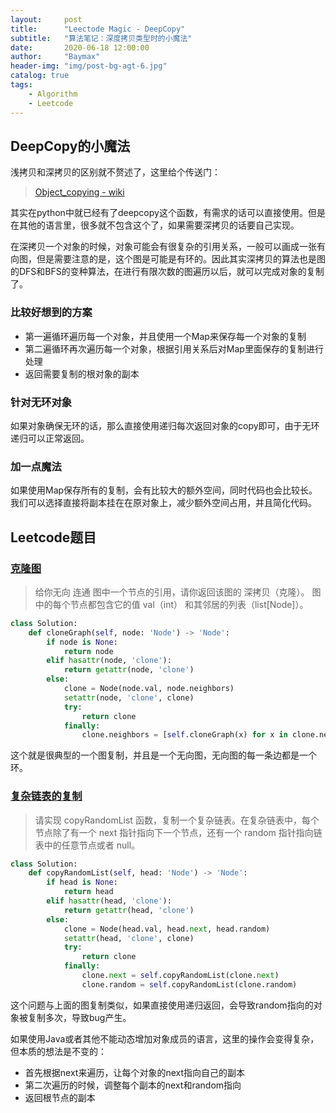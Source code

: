 ```yaml
---
layout:     post
title:      "Leectode Magic - DeepCopy"
subtitle:   "算法笔记：深度拷贝类型时的小魔法"
date:       2020-06-18 12:00:00
author:     "Baymax"
header-img: "img/post-bg-agt-6.jpg"
catalog: true
tags:
    - Algorithm
    - Leetcode
---
```


## DeepCopy的小魔法

浅拷贝和深拷贝的区别就不赘述了，这里给个传送门：

>  [Object_copying - wiki](https://en.wikipedia.org/wiki/Object_copying)

其实在python中就已经有了deepcopy这个函数，有需求的话可以直接使用。但是在其他的语言里，很多就不包含这个了，如果需要深拷贝的话要自己实现。

在深拷贝一个对象的时候，对象可能会有很复杂的引用关系，一般可以画成一张有向图，但是需要注意的是，这个图是可能是有环的。因此其实深拷贝的算法也是图的DFS和BFS的变种算法，在进行有限次数的图遍历以后，就可以完成对象的复制了。

### 比较好想到的方案

- 第一遍循环遍历每一个对象，并且使用一个Map来保存每一个对象的复制
- 第二遍循环再次遍历每一个对象，根据引用关系后对Map里面保存的复制进行处理
- 返回需要复制的根对象的副本

### 针对无环对象

如果对象确保无环的话，那么直接使用递归每次返回对象的copy即可，由于无环递归可以正常返回。

### 加一点魔法

如果使用Map保存所有的复制，会有比较大的额外空间，同时代码也会比较长。我们可以选择直接将副本挂在在原对象上，减少额外空间占用，并且简化代码。

## Leetcode题目

### [克隆图](https://leetcode-cn.com/problems/clone-graph/)

> 给你无向 连通 图中一个节点的引用，请你返回该图的 深拷贝（克隆）。
> 图中的每个节点都包含它的值 val（int） 和其邻居的列表（list[Node]）。

```python
class Solution:
    def cloneGraph(self, node: 'Node') -> 'Node':
        if node is None:
            return node
        elif hasattr(node, 'clone'):
            return getattr(node, 'clone')
        else:
            clone = Node(node.val, node.neighbors)
            setattr(node, 'clone', clone)
            try:
                return clone
            finally:
                clone.neighbors = [self.cloneGraph(x) for x in clone.neighbors]
```

这个就是很典型的一个图复制，并且是一个无向图，无向图的每一条边都是一个环。

### [复杂链表的复制](https://leetcode-cn.com/problems/fu-za-lian-biao-de-fu-zhi-lcof/)

> 请实现 copyRandomList 函数，复制一个复杂链表。在复杂链表中，每个节点除了有一个 next 指针指向下一个节点，还有一个 random 指针指向链表中的任意节点或者 null。

```python
class Solution:
    def copyRandomList(self, head: 'Node') -> 'Node':
        if head is None:
            return head
        elif hasattr(head, 'clone'):
            return getattr(head, 'clone')
        else:
            clone = Node(head.val, head.next, head.random)
            setattr(head, 'clone', clone)
            try:
                return clone
            finally:
                clone.next = self.copyRandomList(clone.next)
                clone.random = self.copyRandomList(clone.random)
```

这个问题与上面的图复制类似，如果直接使用递归返回，会导致random指向的对象被复制多次，导致bug产生。

如果使用Java或者其他不能动态增加对象成员的语言，这里的操作会变得复杂，但本质的想法是不变的：

- 首先根据next来遍历，让每个对象的next指向自己的副本
- 第二次遍历的时候，调整每个副本的next和random指向
- 返回根节点的副本